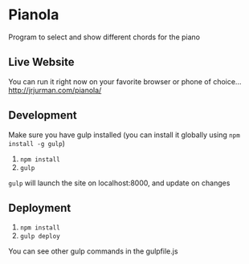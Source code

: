# Pianola

Program to select and show different chords for the piano

## Live Website

You can run it right now on your favorite browser or phone of choice...  
http://jrjurman.com/pianola/

## Development

Make sure you have gulp installed (you can install it globally using `npm install -g gulp`)

1. `npm install`
2. `gulp`

`gulp` will launch the site on localhost:8000, and update on changes  

## Deployment

1. `npm install`
2. `gulp deploy`

You can see other gulp commands in the gulpfile.js
